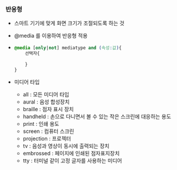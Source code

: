 ### 반응형

* 스마트 기기에 맞게 화면 크기가 조절되도록 하는 것

* @media 를 이용하여 반응형 적용

* ```css
  @media [only|not] mediatype and (속성:값){
      선택자{
          
      }
  }
  ```

* 미디어 타입
  * all : 모든 미디어 타입
  * aural : 음성 합성장치
  * braille : 점자 표시 장치
  * handheld : 손으로 다니면서 볼 수 있는 작은 스크린에 대응하는 용도
  * print : 인쇄 용도
  * screen : 컴퓨터 스크린
  * projection : 프로젝터
  * tv : 음성과 영상이 동시에 출력되는 장치
  * embrossed : 페이지에 인쇄된 점자표지장치
  * tty : 터미널 같이 고정 글자를 사용하는 미디어
